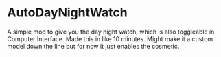 # AutoDayNightWatch
 A simple mod to give you the day night watch, which is also toggleable in Computer Interface.
 Made this in like 10 minutes. Might make it a custom model down the line but for now it just enables the cosmetic.
